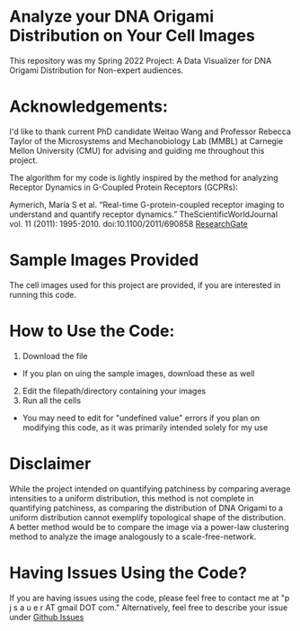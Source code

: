# Analyze your DNA Origami Distribution on Your Cell Images
This repository was my Spring 2022 Project: A Data Visualizer for DNA Origami Distribution for Non-expert audiences.

# Acknowledgements:
I'd like to thank current PhD candidate Weitao Wang and Professor Rebecca Taylor of the Microsystems and Mechanobiology Lab (MMBL) at Carnegie Mellon University (CMU) for advising and guiding me throughout this project.

The algorithm for my code is lightly inspired by the method for analyzing Receptor Dynamics in G-Coupled Protein Receptors (GCPRs):

Aymerich, María S et al. “Real-time G-protein-coupled receptor imaging to understand and quantify receptor dynamics.” TheScientificWorldJournal vol. 11 (2011): 1995-2010. doi:10.1100/2011/690858 [ResearchGate](https://www.researchgate.net/publication/51834317_Real-Time_G-Protein-Coupled_Receptor_Imaging_to_Understand_and_Quantify_Receptor_Dynamics)

# Sample Images Provided
The cell images used for this project are provided, if you are interested in running this code.

# How to Use the Code:
1. Download the file
- If you plan on uing the sample images, download these as well
2. Edit the filepath/directory containing your images
3. Run all the cells
- You may need to edit for "undefined value" errors if you plan on modifying this code, as it was primarily intended solely for my use

# Disclaimer
While the project intended on quantifying patchiness by comparing average intensities to a uniform distribution, this method is not complete in quantifying patchiness, as comparing the distribution of DNA Origami to a uniform distribution cannot exemplify topological shape of the distribution. A better method would be to compare the image via a power-law clustering method to analyze the image analogously to a scale-free-network.

# Having Issues Using the Code?
If you are having issues using the code, please feel free to contact me at "p j s a u e r AT gmail DOT com." Alternatively, feel free to describe your issue under [Github Issues](https://github.com/xpetersauer/DNA-Origami-to-PyTorch-Geometric-Dataset/issues)
